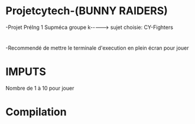 # Projetcytech-(BUNNY RAIDERS)

-Projet PréIng 1 Supméca groupe k-----> sujet choisie: CY-Fighters
#
-Recommendé de mettre le terminale d'execution en plein écran pour jouer

# IMPUTS

Nombre de 1 à 10 pour jouer

# Compilation

